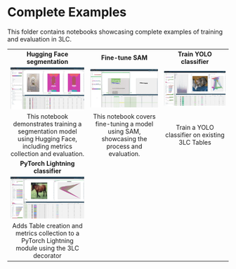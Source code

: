 # Complete Examples

This folder contains notebooks showcasing complete examples of training and evaluation in 3LC.

|  |  |  |
|:----------:|:----------:|:----------:|
| **Hugging Face segmentation** | **Fine-tune SAM** | **Train YOLO classifier**  |
| [![hf-segmentation](../images/huggingface-segformer.png)](huggingface-segmentation-example.ipynb) | [![fine-tune-sam](../images/staver.png)](fine-tune-sam/1-create-sam-dataset.ipynb) | [![train-yolo](../images/train-yolo.png)](train-yolo-classifier.ipynb) |
| This notebook demonstrates training a segmentation model using Hugging Face, including metrics collection and evaluation. | This notebook covers fine-tuning a model using SAM, showcasing the process and evaluation. | Train a YOLO classifier on existing 3LC Tables |
| **PyTorch Lightning classifier** | | |
| [![lightning](../images/lightning.png)](pytorch-lightning-classification.ipynb) | |  |
| Adds Table creation and metrics collection to a PyTorch Lightning module using the 3LC decorator |  |  |

